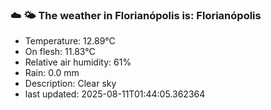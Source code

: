 ### ☁️ 🌤️  The weather in Florianópolis is: Florianópolis

- Temperature: 12.89°C
- On flesh: 11.83°C
- Relative air humidity: 61%
- Rain: 0.0 mm
- Description: Clear sky
- last updated: 2025-08-11T01:44:05.362364
